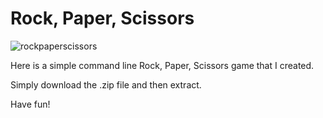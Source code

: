 # Rock, Paper, Scissors

![rockpaperscissors](https://user-images.githubusercontent.com/55113224/209616309-27c62a0e-38d1-4efe-ad3c-afb1cddf7afd.gif)

Here is a simple command line Rock, Paper, Scissors game that I created. 

Simply download the .zip file and then extract. 

Have fun!
